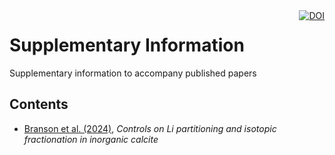 <div style="float: right">
<a href="https://zenodo.org/doi/10.5281/zenodo.11403414"><img src="https://zenodo.org/badge/506988919.svg" alt="DOI"></a>
</div>

# Supplementary Information

Supplementary information to accompany published papers

## Contents

- [Branson et al. (2024)](supplements/inorg_Li/), *Controls on Li partitioning and isotopic fractionation in inorganic calcite*
